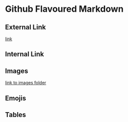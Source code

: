 # Github Flavoured Markdown 

## External Link
[link](https://help.github.com/en)

## Internal Link


## Images
[link to images folder](./authoring/images)

## Emojis 

## Tables
